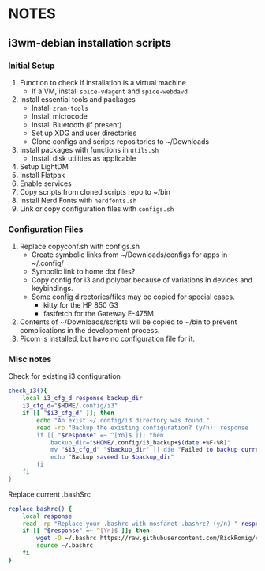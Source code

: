 # NOTES
## i3wm-debian installation scripts

### Initial Setup
1. Function to check if installation is a virtual machine
	- If a VM, install `spice-vdagent` and `spice-webdavd`
2. Install essential tools and packages
	- Install `zram-tools`
	- Install microcode
	- Install Bluetooth (if present)
	- Set up XDG and user directories
	- Clone configs and scripts repositories to ~/Downloads
3. Install packages with functions in `utils.sh`
	- Install disk utilities as applicable
4. Setup LightDM
5. Install Flatpak
6. Enable services
7. Copy scripts from cloned scripts repo to ~/bin
8. Install Nerd Fonts with `nerdfonts.sh`
9. Link or copy configuration files with `configs.sh`

### Configuration Files
1. Replace copyconf.sh with configs.sh
	- Create symbolic links from ~/Downloads/configs for apps in ~/.config/
	- Symbolic link to home dot files?
	- Copy config for i3 and polybar because of variations in devices and keybindings.
	- Some config directories/files may be copied for special cases.
		- kitty for the HP 850 G3
		- fastfetch for the Gateway E-475M
2. Contents of ~/Downloads/scripts will be copied to ~/bin to prevent complications in the development process.
3. Picom is installed, but have no configuration file for it.

### Misc notes
Check for existing i3 configuration
```bash
check_i3(){
	local i3_cfg_d response backup_dir
	i3_cfg_d="$HOME/.config/i3"
	if [[ "$i3_cfg_d" ]]; then
		echo "An exist ~/.config/i3 directory was found."
		read -rp "Backup the existing configuration? (y/n): response
		if [[ "$response" =~ ^[Yn]$ ]]; then
			backup_dir="$HOME/.config/i3_backup+$(date +%F-%R)"
			mv "$i3_cfg_d" "$backup_dir" || die "Failed to backup current config" 1
			echo "Backup saveed to $backup_dir"
		fi
	fi
}
```
Replace current .bashSrc
```bash
replace_bashrc() {
	local response
	read -rp "Replace your .bashrc with mosfanet .bashrc? (y/n) " response
	if [[ "$response" =~ ^[Yn]$ ]]; then
		wget -O ~/.bashrc https://raw.githubusercontent.com/RickRomig/configs/refs/heads/main/.bashrc
		source ~/.bashrc
	fi
}
```